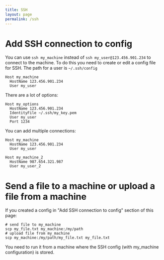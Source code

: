 ```yaml
---
title: SSH
layout: page
permalink: /ssh
---
```


# Add SSH connection to config

You can use `ssh my_machine` instead of `ssh my_user@123.456.901.234` to connect to the machine. To do this you need to create or edit a config file for SSH. The path for a user is `~/.ssh/config`

```
Host my_machine
  HostName 123.456.901.234
  User my_user
```

There are a lot of options:

```
Host my_options
  HostName 123.456.901.234
  IdentityFile ~/.ssh/my_key.pem
  User my_user
  Port 1234
```

You can add multiple connections:

```
Host my_machine
  HostName 123.456.901.234
  User my_user

Host my_machine_2
  HostName 987.654.321.987
  User my_user_2
```

# Send a file to a machine or upload a file from a machine

If you created a config in "Add SSH connection to config" section of this page:

```
# send file to my_machine
scp my_file.txt my_machine:/my/path
# upload file from my_machine
scp my_machine:/my/path/my_file.txt my_file.txt
```

You need to run it from a machine where the SSH config (with my_machine configuration) is stored.
